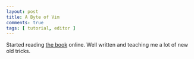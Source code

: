 ```yaml
---
layout: post
title: A Byte of Vim
comments: true
tags: [ tutorial, editor ]
---
```


Started reading [the book](https://vim.swaroopch.com/) online. Well written and teaching me a lot of new old tricks.
